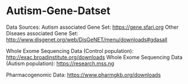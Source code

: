 # Autism-Gene-Datset

Data Sources:
Autism associated Gene Set: https://gene.sfari.org
Other Diseaes associated Gene Set: http://www.disgenet.org/web/DisGeNET/menu/downloads#gdasall

Whole Exome Sequencing Data (Control population): http://exac.broadinstitute.org/downloads
Whole Exome Sequencing Data (Autism population): https://research.mss.ng

Pharmacogenomic Data: https://www.pharmgkb.org/downloads

